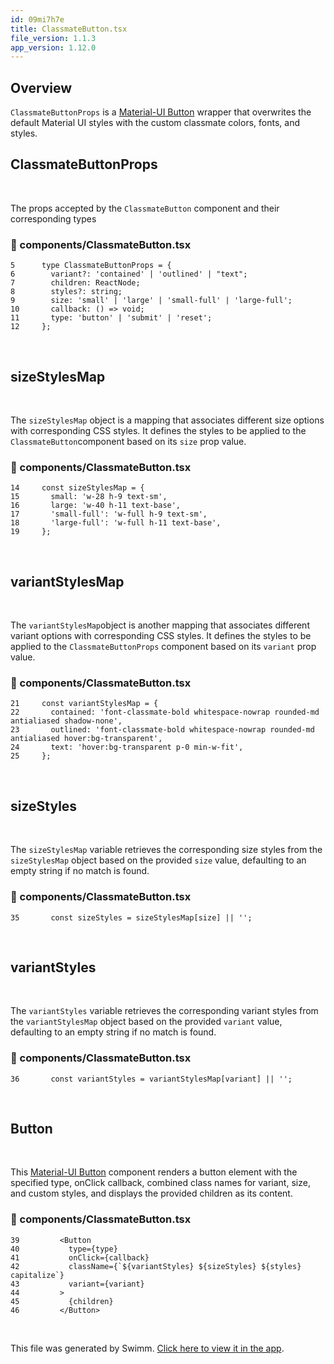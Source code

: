 ```yaml
---
id: 09mi7h7e
title: ClassmateButton.tsx
file_version: 1.1.3
app_version: 1.12.0
---
```


## Overview

`ClassmateButtonProps`<swm-token data-swm-token=":components/ClassmateButton.tsx:27:7:7:`const ClassmateButton: FC&lt;ClassmateButtonProps&gt; = ({`"/> is a [Material-UI Button](https://mui.com/material-ui/react-button/) wrapper that overwrites the default Material UI styles with the custom classmate colors, fonts, and styles.

## **ClassmateButtonProps**

<br/>

The props accepted by the `ClassmateButton`<swm-token data-swm-token=":components/ClassmateButton.tsx:27:2:2:`const ClassmateButton: FC&lt;ClassmateButtonProps&gt; = ({`"/> component and their corresponding types

<!-- NOTE-swimm-snippet: the lines below link your snippet to Swimm -->

### 📄 components/ClassmateButton.tsx

```tsx
5      type ClassmateButtonProps = {
6        variant?: 'contained' | 'outlined' | "text";
7        children: ReactNode;
8        styles?: string;
9        size: 'small' | 'large' | 'small-full' | 'large-full';
10       callback: () => void;
11       type: 'button' | 'submit' | 'reset';
12     };
```

<br/>

## sizeStylesMap

<br/>

The `sizeStylesMap`<swm-token data-swm-token=":components/ClassmateButton.tsx:14:2:2:`const sizeStylesMap = {`"/> object is a mapping that associates different size options with corresponding CSS styles. It defines the styles to be applied to the `ClassmateButton`<swm-token data-swm-token=":components/ClassmateButton.tsx:27:2:2:`const ClassmateButton: FC&lt;ClassmateButtonProps&gt; = ({`"/>component based on its `size`<swm-token data-swm-token=":components/ClassmateButton.tsx:31:1:1:`  size,`"/> prop value.

<!-- NOTE-swimm-snippet: the lines below link your snippet to Swimm -->

### 📄 components/ClassmateButton.tsx

```tsx
14     const sizeStylesMap = {
15       small: 'w-28 h-9 text-sm',
16       large: 'w-40 h-11 text-base',
17       'small-full': 'w-full h-9 text-sm',
18       'large-full': 'w-full h-11 text-base',
19     };
```

<br/>

## variantStylesMap

<br/>

The `variantStylesMap`<swm-token data-swm-token=":components/ClassmateButton.tsx:21:2:2:`const variantStylesMap = {`"/>object is another mapping that associates different variant options with corresponding CSS styles. It defines the styles to be applied to the `ClassmateButtonProps`<swm-token data-swm-token=":components/ClassmateButton.tsx:27:7:7:`const ClassmateButton: FC&lt;ClassmateButtonProps&gt; = ({`"/> component based on its `variant`<swm-token data-swm-token=":components/ClassmateButton.tsx:28:1:1:`  variant = &quot;text&quot;,`"/> prop value.

<!-- NOTE-swimm-snippet: the lines below link your snippet to Swimm -->

### 📄 components/ClassmateButton.tsx

```tsx
21     const variantStylesMap = {
22       contained: 'font-classmate-bold whitespace-nowrap rounded-md antialiased shadow-none',
23       outlined: 'font-classmate-bold whitespace-nowrap rounded-md antialiased hover:bg-transparent',
24       text: 'hover:bg-transparent p-0 min-w-fit',
25     };
```

<br/>

## sizeStyles

<br/>

The `sizeStylesMap`<swm-token data-swm-token=":components/ClassmateButton.tsx:14:2:2:`const sizeStylesMap = {`"/> variable retrieves the corresponding size styles from the `sizeStylesMap`<swm-token data-swm-token=":components/ClassmateButton.tsx:14:2:2:`const sizeStylesMap = {`"/> object based on the provided `size`<swm-token data-swm-token=":components/ClassmateButton.tsx:31:1:1:`  size,`"/> value, defaulting to an empty string if no match is found.

<!-- NOTE-swimm-snippet: the lines below link your snippet to Swimm -->

### 📄 components/ClassmateButton.tsx

```tsx
35       const sizeStyles = sizeStylesMap[size] || '';
```

<br/>

## variantStyles

<br/>

The `variantStyles`<swm-token data-swm-token=":components/ClassmateButton.tsx:36:3:3:`  const variantStyles = variantStylesMap[variant] || &#39;&#39;;`"/> variable retrieves the corresponding variant styles from the `variantStylesMap`<swm-token data-swm-token=":components/ClassmateButton.tsx:21:2:2:`const variantStylesMap = {`"/> object based on the provided `variant`<swm-token data-swm-token=":components/ClassmateButton.tsx:28:1:1:`  variant = &quot;text&quot;,`"/> value, defaulting to an empty string if no match is found.

<!-- NOTE-swimm-snippet: the lines below link your snippet to Swimm -->

### 📄 components/ClassmateButton.tsx

```tsx
36       const variantStyles = variantStylesMap[variant] || '';
```

<br/>

## Button

<br/>

This [Material-UI Button](https://mui.com/material-ui/react-button/) component renders a button element with the specified type, onClick callback, combined class names for variant, size, and custom styles, and displays the provided children as its content.

<!-- NOTE-swimm-snippet: the lines below link your snippet to Swimm -->

### 📄 components/ClassmateButton.tsx

```tsx
39         <Button
40           type={type}
41           onClick={callback}
42           className={`${variantStyles} ${sizeStyles} ${styles} capitalize`}
43           variant={variant}
44         >
45           {children}
46         </Button>
```

<br/>

This file was generated by Swimm. [Click here to view it in the app](https://app.swimm.io/repos/Z2l0aHViJTNBJTNBY2xhc3NtYXRlLWZyb250ZW5kJTNBJTNBY291cnNlLWNvbm5lY3Q=/docs/09mi7h7e).

